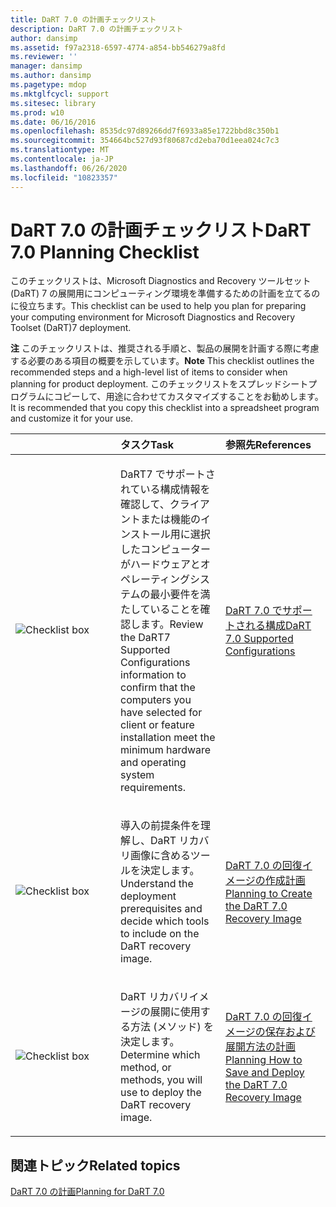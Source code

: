 ```yaml
---
title: DaRT 7.0 の計画チェックリスト
description: DaRT 7.0 の計画チェックリスト
author: dansimp
ms.assetid: f97a2318-6597-4774-a854-bb546279a8fd
ms.reviewer: ''
manager: dansimp
ms.author: dansimp
ms.pagetype: mdop
ms.mktglfcycl: support
ms.sitesec: library
ms.prod: w10
ms.date: 06/16/2016
ms.openlocfilehash: 8535dc97d89266dd7f6933a85e1722bbd8c350b1
ms.sourcegitcommit: 354664bc527d93f80687cd2eba70d1eea024c7c3
ms.translationtype: MT
ms.contentlocale: ja-JP
ms.lasthandoff: 06/26/2020
ms.locfileid: "10823357"
---
```

# <span data-ttu-id="ea108-103">DaRT 7.0 の計画チェックリスト</span><span class="sxs-lookup"><span data-stu-id="ea108-103">DaRT 7.0 Planning Checklist</span></span>


<span data-ttu-id="ea108-104">このチェックリストは、Microsoft Diagnostics and Recovery ツールセット (DaRT) 7 の展開用にコンピューティング環境を準備するための計画を立てるのに役立ちます。</span><span class="sxs-lookup"><span data-stu-id="ea108-104">This checklist can be used to help you plan for preparing your computing environment for Microsoft Diagnostics and Recovery Toolset (DaRT)7 deployment.</span></span>

<span data-ttu-id="ea108-105">**注** このチェックリストは、推奨される手順と、製品の展開を計画する際に考慮する必要のある項目の概要を示しています。</span><span class="sxs-lookup"><span data-stu-id="ea108-105">**Note** This checklist outlines the recommended steps and a high-level list of items to consider when planning for product deployment.</span></span> <span data-ttu-id="ea108-106">このチェックリストをスプレッドシートプログラムにコピーして、用途に合わせてカスタマイズすることをお勧めします。</span><span class="sxs-lookup"><span data-stu-id="ea108-106">It is recommended that you copy this checklist into a spreadsheet program and customize it for your use.</span></span>

 

<table>
<colgroup>
<col width="33%" />
<col width="33%" />
<col width="33%" />
</colgroup>
<thead>
<tr class="header">
<th align="left"></th>
<th align="left"><span data-ttu-id="ea108-107">タスク</span><span class="sxs-lookup"><span data-stu-id="ea108-107">Task</span></span></th>
<th align="left"><span data-ttu-id="ea108-108">参照先</span><span class="sxs-lookup"><span data-stu-id="ea108-108">References</span></span></th>
</tr>
</thead>
<tbody>
<tr class="odd">
<td align="left"><img src="images/checklistbox.gif" alt="Checklist box" /></td>
<td align="left"><p><span data-ttu-id="ea108-109">DaRT7 でサポートされている構成情報を確認して、クライアントまたは機能のインストール用に選択したコンピューターがハードウェアとオペレーティングシステムの最小要件を満たしていることを確認します。</span><span class="sxs-lookup"><span data-stu-id="ea108-109">Review the DaRT7 Supported Configurations information to confirm that the computers you have selected for client or feature installation meet the minimum hardware and operating system requirements.</span></span></p></td>
<td align="left"><p><a href="dart-70-supported-configurations-dart-7.md" data-raw-source="[DaRT 7.0 Supported Configurations](dart-70-supported-configurations-dart-7.md)"><span data-ttu-id="ea108-110">DaRT 7.0 でサポートされる構成</span><span class="sxs-lookup"><span data-stu-id="ea108-110">DaRT 7.0 Supported Configurations</span></span></a></p></td>
</tr>
<tr class="even">
<td align="left"><img src="images/checklistbox.gif" alt="Checklist box" /></td>
<td align="left"><p><span data-ttu-id="ea108-111">導入の前提条件を理解し、DaRT リカバリ画像に含めるツールを決定します。</span><span class="sxs-lookup"><span data-stu-id="ea108-111">Understand the deployment prerequisites and decide which tools to include on the DaRT recovery image.</span></span></p></td>
<td align="left"><p><a href="planning-to-create-the-dart-70-recovery-image.md" data-raw-source="[Planning to Create the DaRT 7.0 Recovery Image](planning-to-create-the-dart-70-recovery-image.md)"><span data-ttu-id="ea108-112">DaRT 7.0 の回復イメージの作成計画</span><span class="sxs-lookup"><span data-stu-id="ea108-112">Planning to Create the DaRT 7.0 Recovery Image</span></span></a></p></td>
</tr>
<tr class="odd">
<td align="left"><img src="images/checklistbox.gif" alt="Checklist box" /></td>
<td align="left"><p><span data-ttu-id="ea108-113">DaRT リカバリイメージの展開に使用する方法 (メソッド) を決定します。</span><span class="sxs-lookup"><span data-stu-id="ea108-113">Determine which method, or methods, you will use to deploy the DaRT recovery image.</span></span></p></td>
<td align="left"><p><a href="planning-how-to-save-and-deploy-the-dart-70-recovery-image.md" data-raw-source="[Planning How to Save and Deploy the DaRT 7.0 Recovery Image](planning-how-to-save-and-deploy-the-dart-70-recovery-image.md)"><span data-ttu-id="ea108-114">DaRT 7.0 の回復イメージの保存および展開方法の計画</span><span class="sxs-lookup"><span data-stu-id="ea108-114">Planning How to Save and Deploy the DaRT 7.0 Recovery Image</span></span></a></p></td>
</tr>
</tbody>
</table>

 

## <span data-ttu-id="ea108-115">関連トピック</span><span class="sxs-lookup"><span data-stu-id="ea108-115">Related topics</span></span>


[<span data-ttu-id="ea108-116">DaRT 7.0 の計画</span><span class="sxs-lookup"><span data-stu-id="ea108-116">Planning for DaRT 7.0</span></span>](planning-for-dart-70-new-ia.md)

 

 





